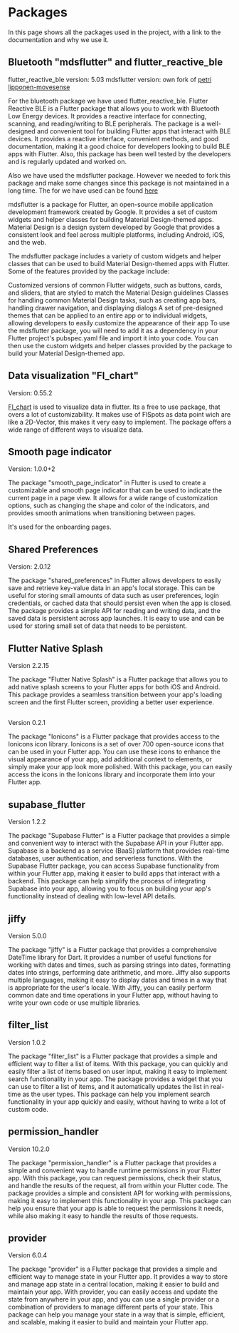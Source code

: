 # Packages

In this page shows all the packages used in the project, with a link to the documentation and why we
use it.

## Bluetooth "mdsflutter" and flutter_reactive_ble

flutter_reactive_ble version: 5.03 mdsflutter version: own fork
of [petri lipponen-movesense](https://github.com/petri-lipponen-movesense/mdsflutter)

For the bluetooth package we have used flutter_reactive_ble. Flutter Reactive BLE is a Flutter
package that allows you to work with Bluetooth Low Energy devices. It provides a reactive interface
for connecting, scanning, and reading/writing to BLE peripherals. The package is a well-designed and convenient
tool for building Flutter apps that interact with BLE devices. It provides a reactive interface,
convenient methods, and good documentation, making it a good choice for developers looking to build
BLE apps with Flutter. Also, this package has been well tested by the developers and is regularly updated and worked on.

Also we have used the mdsflutter package. However we needed to fork this package and make some
changes since this package is not maintained in a long time. The for we have used can be
found [here](https://github.com/Berkanozc/mdsflutter)

mdsflutter is a package for Flutter, an open-source mobile application development framework created
by Google. It provides a set of custom widgets and helper classes for building Material
Design-themed apps. Material Design is a design system developed by Google that provides a
consistent look and feel across multiple platforms, including Android, iOS, and the web.

The mdsflutter package includes a variety of custom widgets and helper classes that can be used to
build Material Design-themed apps with Flutter. Some of the features provided by the package
include:

Customized versions of common Flutter widgets, such as buttons, cards, and sliders, that are styled
to match the Material Design guidelines Classes for handling common Material Design tasks, such as
creating app bars, handling drawer navigation, and displaying dialogs A set of pre-designed themes
that can be applied to an entire app or to individual widgets, allowing developers to easily
customize the appearance of their app To use the mdsflutter package, you will need to add it as a
dependency in your Flutter project's pubspec.yaml file and import it into your code. You can then
use the custom widgets and helper classes provided by the package to build your Material
Design-themed app.

## Data visualization "Fl_chart"

Version: 0.55.2

[Fl_chart](https://pub.dev/packages/fl_chart) is used to visualize data in flutter. Its a free to
use package, that overs a lot of customizability. It makes use of FlSpots as data point wich are
like a 2D-Vector, this makes it very easy to implement. The package offers a wide range of different
ways to visualize data. 

## Smooth page indicator

Version: 1.0.0+2

The package "smooth_page_indicator" in Flutter is used to create a customizable and smooth page indicator that can be used to indicate the current page in a page view. It allows for a wide range of customization options, such as changing the shape and color of the indicators, and provides smooth animations when transitioning between pages.

It's used for the onboarding pages.

## Shared Preferences

Version: 2.0.12

The package "shared_preferences" in Flutter allows developers to easily save and retrieve key-value data in an app's local storage. This can be useful for storing small amounts of data such as user preferences, login credentials, or cached data that should persist even when the app is closed. The package provides a simple API for reading and writing data, and the saved data is persistent across app launches. It is easy to use and can be used for storing small set of data that needs to be persistent.

## Flutter Native Splash

Version 2.2.15

The package "Flutter Native Splash" is a Flutter package that allows you to add native splash screens to your Flutter apps for both iOS and Android. This package provides a seamless transition between your app's loading screen and the first Flutter screen, providing a better user experience.

## 

Version 0.2.1

The package "Ionicons" is a Flutter package that provides access to the Ionicons icon library. Ionicons is a set of over 700 open-source icons that can be used in your Flutter app. You can use these icons to enhance the visual appearance of your app, add additional context to elements, or simply make your app look more polished. With this package, you can easily access the icons in the Ionicons library and incorporate them into your Flutter app.

## supabase_flutter

Version 1.2.2

The package "Supabase Flutter" is a Flutter package that provides a simple and convenient way to interact with the Supabase API in your Flutter app. Supabase is a backend as a service (BaaS) platform that provides real-time databases, user authentication, and serverless functions. With the Supabase Flutter package, you can access Supabase functionality from within your Flutter app, making it easier to build apps that interact with a backend. This package can help simplify the process of integrating Supabase into your app, allowing you to focus on building your app's functionality instead of dealing with low-level API details.

## jiffy

Version 5.0.0

The package "jiffy" is a Flutter package that provides a comprehensive DateTime library for Dart. It provides a number of useful functions for working with dates and times, such as parsing strings into dates, formatting dates into strings, performing date arithmetic, and more. Jiffy also supports multiple languages, making it easy to display dates and times in a way that is appropriate for the user's locale. With Jiffy, you can easily perform common date and time operations in your Flutter app, without having to write your own code or use multiple libraries.

## filter_list

Version 1.0.2

The package "filter_list" is a Flutter package that provides a simple and efficient way to filter a list of items. With this package, you can quickly and easily filter a list of items based on user input, making it easy to implement search functionality in your app. The package provides a widget that you can use to filter a list of items, and it automatically updates the list in real-time as the user types. This package can help you implement search functionality in your app quickly and easily, without having to write a lot of custom code.

## permission_handler

Version 10.2.0

The package "permission_handler" is a Flutter package that provides a simple and convenient way to handle runtime permissions in your Flutter app. With this package, you can request permissions, check their status, and handle the results of the request, all from within your Flutter code. The package provides a simple and consistent API for working with permissions, making it easy to implement this functionality in your app. This package can help you ensure that your app is able to request the permissions it needs, while also making it easy to handle the results of those requests.

## provider

Version 6.0.4

The package "provider" is a Flutter package that provides a simple and efficient way to manage state in your Flutter app. It provides a way to store and manage app state in a central location, making it easier to build and maintain your app. With provider, you can easily access and update the state from anywhere in your app, and you can use a single provider or a combination of providers to manage different parts of your state. This package can help you manage your state in a way that is simple, efficient, and scalable, making it easier to build and maintain your Flutter app.
